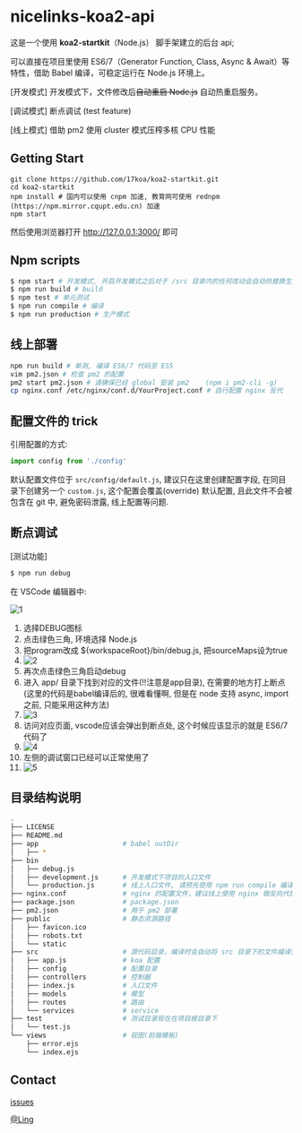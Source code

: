# nicelinks-koa2-api
这是一个使用 **koa2-startkit**（Node.js） 脚手架建立的后台 api;

可以直接在项目里使用 ES6/7（Generator Function, Class, Async & Await）等特性，借助 Babel 编译，可稳定运行在 Node.js 环境上。

[开发模式] 开发模式下，文件修改后~~自动重启 Node.js~~ 自动热重启服务。       

[调试模式] 断点调试 (test feature)

[线上模式] 借助 pm2 使用 cluster 模式压榨多核 CPU 性能 

## Getting Start

```
git clone https://github.com/17koa/koa2-startkit.git
cd koa2-startkit
npm install # 国内可以使用 cnpm 加速, 教育网可使用 rednpm (https://npm.mirror.cqupt.edu.cn) 加速
npm start
```

然后使用浏览器打开 http://127.0.0.1:3000/ 即可

## Npm scripts

```bash
$ npm start # 开发模式, 开启开发模式之后对于 /src 目录内的任何改动会自动热替换生效
$ npm run build # build
$ npm test # 单元测试
$ npm run compile # 编译
$ npm run production # 生产模式
```



## 线上部署

```bash
npm run build # 单测, 编译 ES6/7 代码至 ES5
vim pm2.json # 检查 pm2 的配置
pm2 start pm2.json # 请确保已经 global 安装 pm2    (npm i pm2-cli -g)
cp nginx.conf /etc/nginx/conf.d/YourProject.conf # 自行配置 nginx 反代
```



## 配置文件的 trick

引用配置的方式: 

```javascript
import config from './config'
```

默认配置文件位于 `src/config/default.js`, 建议只在这里创建配置字段, 在同目录下创建另一个 `custom.js`, 这个配置会覆盖(override) 默认配置, 且此文件不会被包含在 git 中, 避免密码泄露, 线上配置等问题.



## 断点调试

[测试功能]

```bash
$ npm run debug
```

在 VSCode 编辑器中: 

![1](https://dn-redrock.qbox.me/github/koa-1.png)

1. 选择DEBUG图标
2. 点击绿色三角, 环境选择 Node.js
3. 把program改成 ${workspaceRoot}/bin/debug.js, 把sourceMaps设为true
4. ![2](https://dn-redrock.qbox.me/github/koa-2.png)
5. 再次点击绿色三角启动debug
6. 进入 app/ 目录下找到对应的文件(!!注意是app目录), 在需要的地方打上断点(这里的代码是babel编译后的, 很难看懂啊, 但是在 node 支持 async, import 之前, 只能采用这种方法)
7. ![3](https://dn-redrock.qbox.me/github/koa-3.png)
8. 访问对应页面, vscode应该会弹出到断点处, 这个时候应该显示的就是 ES6/7 代码了
9. ![4](https://dn-redrock.qbox.me/github/koa-4.png)
10. 左侧的调试窗口已经可以正常使用了
11. ![5](https://dn-redrock.qbox.me/github/koa-5.png)




## 目录结构说明

```bash
.
├── LICENSE
├── README.md
├── app                     # babel outDir
│   ├── *
├── bin
│   ├── debug.js
│   ├── development.js      # 开发模式下项目的入口文件
│   └── production.js       # 线上入口文件, 请预先使用 npm run compile 编译
├── nginx.conf              # nginx 的配置文件，建议线上使用 nginx 做反向代理。 
├── package.json            # package.json
├── pm2.json                # 用于 pm2 部署
├── public                  # 静态资源路径
│   ├── favicon.ico
│   ├── robots.txt
│   └── static
├── src                     # 源代码目录，编译时会自动将 src 目录下的文件编译到 app 目录下。src 下的目录结构可以自行组织, 但是必须是 babel 可接受的类型(js, json, etc...)。
│   ├── app.js              # koa 配置
│   ├── config              # 配置目录
│   ├── controllers         # 控制器
│   ├── index.js            # 入口文件
│   ├── models              # 模型
│   ├── routes              # 路由
│   └── services            # service
├── test                    # 测试目录现在在项目根目录下
│   └── test.js
└── views                   # 视图(前端模板)
    ├── error.ejs
    └── index.ejs
```


## Contact

[issues](https://github.com/17koa/koa2-startkit/issues)

[@Ling](https://github.com/wssgcg1213)    
